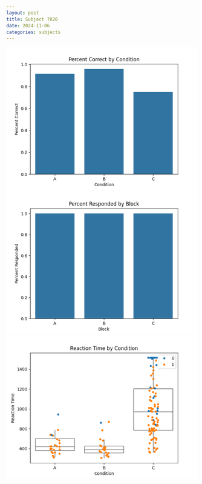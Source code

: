 ```yaml
---
layout: post
title: Subject 7020
date: 2024-11-06
categories: subjects
---
```


![](data/7020/run-6/7020_ATS_percent_correct.png)
![](data/7020/run-6/7020_ATS_percent_responded.png)
![](data/7020/run-6/7020_ATS_rt.png)
